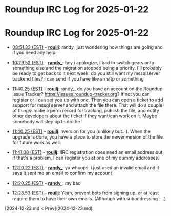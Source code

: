 # Roundup IRC Log for 2025-01-22 #
# Roundup IRC Log for 2025-01-22
* <a href="#08:51.33" id="08:51.33">08:51.33 (EST)</a> - __[rouilj](https://github.com/rouilj)__: randy_ just wondering how things are going and if you need any help.

* <a href="#10:29.52" id="10:29.52">10:29.52 (EST)</a> - __[randy_](https://github.com/randy_)__: hey i apologize, i had to switch gears onto something else and the migration stopped being a priority. I'll probably be ready to get back to it next week. do you still want my mssqlserver backend files? i can send if you have like an sftp or something

* <a href="#11:40.25" id="11:40.25">11:40.25 (EST)</a> - __[rouilj](https://github.com/rouilj)__: randy_, do you have an account on the Roundup Issue Tracker? <https://issues.roundup-tracker.org>? If not you can register or I can set you up with one. Then you can open a ticket to add support for mssql server and attach the file there. That will do a couple of things: make a perm record for tracking, publish the file, and notify other developers about the ticket if they want/can work on it. Maybe somebody will step up to do the
* <a href="#11:40.25" id="11:40.25">11:40.25 (EST)</a> - __[rouilj](https://github.com/rouilj)__: nversion for you (unlikely but...). When the upgrade is done, you have a place to store the newer version of the file for future work as well.

* <a href="#11:41.08" id="11:41.08">11:41.08 (EST)</a> - __[rouilj](https://github.com/rouilj)__: IIRC registration does need an email address but if that's a problem, I can register you at one of my dummy addresses.

* <a href="#12:20.22" id="12:20.22">12:20.22 (EST)</a> - __[randy_](https://github.com/randy_)__: ya whoops. i just used an invalid email and it says it sent me an email to confirm my account
* <a href="#12:20.25" id="12:20.25">12:20.25 (EST)</a> - __[randy_](https://github.com/randy_)__: my bad

* <a href="#12:28.53" id="12:28.53">12:28.53 (EST)</a> - __[rouilj](https://github.com/rouilj)__: Yeah, prevent bots from signing up, or at least require them to have their own emails. (Although with subaddressing ....)

<div class="inpage-footer">
[2024-12-23.md < Prev](2024-12-23.md)
</div>
